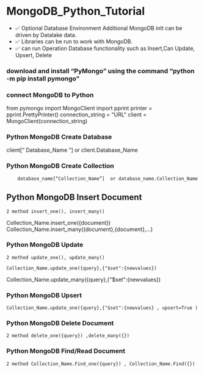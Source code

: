 # MongoDB_Python_Tutorial
- ✅ Optional Database Environment Additional MongoDB inIt can be driven by Datalake data.
- ✅ Libraries can be run to work with MongoDB.
- ✅ can run Operation Database functionality such as Insert,Can Update, Upsert, Delete
### download and install “PyMongo” using the command “python -m pip install pymongo”

### connect MongoDB to Python

from pymongo import MongoClient
import pprint
printer = pprint.PrettyPrinter()
connection_string = "URL"
client = MongoClient(connection_string)

### Python MongoDB Create Database

client[“ Database_Name ”]  or client.Database_Name

### Python MongoDB Create Collection

    	database_name[“Collection_Name”]  or database_name.Collection_Name

## Python MongoDB Insert Document
	2 method insert_one(), insert_many()

Collection_Name.insert_one({document})
Collection_Name.insert_many({document},{document},...)

### Python MongoDB Update
	2 method update_one(), update_many()

	Collection_Name.update_one({query},{"$set":{newvalues})
Collection_Name.update_many({query},{"$set":{newvalues})

### Python MongoDB Upsert

	Collection_Name.update_one({query},{"$set":{newvalues} , upsert=True )

### Python MongoDB Delete Document
	2 method delete_one({query}) ,delete_many({})

### Python MongoDB Find/Read Document 
	2 method Collection_Name.Find_one({query}) , Collection_Name.Find({})



